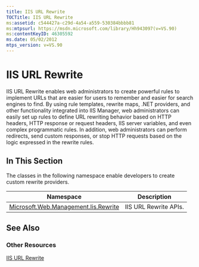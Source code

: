 ```yaml
---
title: IIS URL Rewrite
TOCTitle: IIS URL Rewrite
ms:assetid: c544427a-c29d-4a54-a559-530384bbbb81
ms:mtpsurl: https://msdn.microsoft.com/library/Hh943097(v=VS.90)
ms:contentKeyID: 46305592
ms.date: 05/02/2012
mtps_version: v=VS.90
---
```


# IIS URL Rewrite

IIS URL Rewrite enables web administrators to create powerful rules to implement URLs that are easier for users to remember and easier for search engines to find. By using rule templates, rewrite maps, .NET providers, and other functionality integrated into IIS Manager, web administrators can easily set up rules to define URL rewriting behavior based on HTTP headers, HTTP response or request headers, IIS server variables, and even complex programmatic rules. In addition, web administrators can perform redirects, send custom responses, or stop HTTP requests based on the logic expressed in the rewrite rules.

## In This Section

The classes in the following namespace enable developers to create custom rewrite providers.

|Namespace|Description|
|--- |--- |
|[Microsoft.Web.Management.Iis.Rewrite](https://msdn.microsoft.com/library/microsoft.web.management.iis.rewrite)|IIS URL Rewrite APIs.|


## See Also

### Other Resources

[IIS URL Rewrite](https://go.microsoft.com/fwlink/?linkid=247908)

